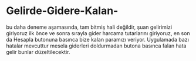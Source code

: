 # Gelirde-Gidere-Kalan-
bu daha deneme aşamasında, tam bitmiş hali değildir, şuan gelirimizi giriyoruz ilk önce ve sonra sırayla gider harcama tutarlarını giriyoruz, en son da Hesapla butonuna basınca bize kalan paramızı veriyor. Uygulamada bazı hatalar mevcuttur mesela giderleri doldurmadan butona basınca falan hata gelir bunlar düzeltilecektir.
